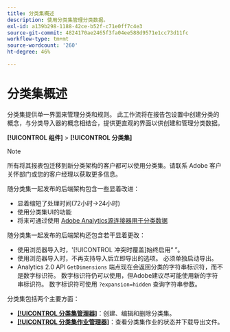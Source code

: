```yaml
---
title: 分类集概述
description: 使用分类集管理分类数据。
exl-id: a139b298-1188-42ce-b52f-c71e0ff7c4e3
source-git-commit: 4824170ae2465f3fa04ee588d9571e1cc73d11fc
workflow-type: tm+mt
source-wordcount: '260'
ht-degree: 46%

---
```


# 分类集概述

分类集提供单一界面来管理分类和规则。 此工作流将在报告包设置中创建分类的概念，与分类导入器的概念相结合，提供更直观的界面以供创建和管理分类数据。

**[!UICONTROL 组件]** > **[!UICONTROL 分类集]**

>[!NOTE]
>
>所有将其报表包迁移到新分类架构的客户都可以使用分类集。请联系 Adobe 客户关怀部门或您的客户经理以获取更多信息。

随分类集一起发布的后端架构包含一些显着改进：

* 显着缩短了处理时间(72小时→24小时)
* 使用分类集UI的功能
* 将来可通过使用 [Adobe Analytics源连接器用于分类数据](https://experienceleague.adobe.com/docs/experience-platform/sources/connectors/adobe-applications/classifications.html)

随分类集一起发布的后端架构还包含若干显着更改：

* 使用浏览器导入时，&#39;[!UICONTROL 冲突时覆盖]始终启用“ ”。
* 使用浏览器导入时，不再支持导入后立即导出的选项。 必须单独启动导出。
* Analytics 2.0 API `GetDimensions` 端点现在会返回分类的字符串标识符，而不是数字标识符。 数字标识符仍可以使用，但Adobe建议尽可能使用新的字符串标识符。 数字标识符可使用 `?expansion=hidden` 查询字符串参数。


分类集包括两个主要方面：

* [**[!UICONTROL 分类集管理器]**](set-manager.md)：创建、编辑和删除分类集。
* [**[!UICONTROL 分类集作业管理器]**](job-manager.md)：查看分类集作业的状态并下载导出文件。
